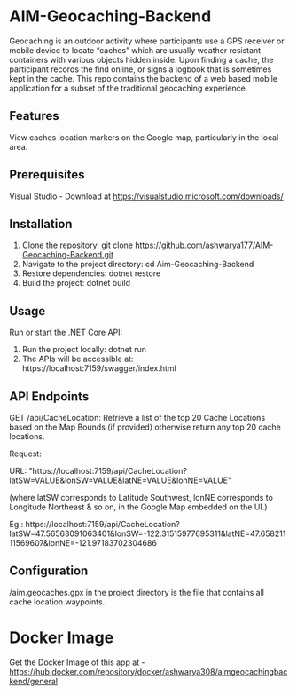 # AIM-Geocaching-Backend
Geocaching is an outdoor activity where participants use a GPS receiver or mobile device to locate “caches” which are usually weather resistant containers with various objects hidden inside. Upon finding a cache, the participant records the find online, or signs a logbook that is sometimes kept in the cache. This repo contains the backend of a web based mobile application for a subset of the traditional geocaching experience.

## Features
View caches location markers on the Google map, particularly in the local area.

## Prerequisites
Visual Studio - Download at https://visualstudio.microsoft.com/downloads/

## Installation
1. Clone the repository: git clone https://github.com/ashwarya177/AIM-Geocaching-Backend.git
2. Navigate to the project directory: cd Aim-Geocaching-Backend
3. Restore dependencies: dotnet restore
4. Build the project: dotnet build

## Usage 
Run or start the .NET Core API:

1. Run the project locally: dotnet run
2. The APIs will be accessible at: https://localhost:7159/swagger/index.html 

## API Endpoints
GET /api/CacheLocation:  Retrieve a list of the top 20 Cache Locations based on the Map Bounds (if provided) otherwise return any top 20 cache locations.

Request: 

URL: "https://localhost:7159/api/CacheLocation?latSW=VALUE&lonSW=VALUE&latNE=VALUE&lonNE=VALUE"
  
  (where latSW corresponds to Latitude Southwest, lonNE corresponds to Longitude Northeast & so on, in the Google Map embedded on the UI.)
  
Eg.: https://localhost:7159/api/CacheLocation?latSW=47.56563091063401&lonSW=-122.31515977695311&latNE=47.65821111569607&lonNE=-121.97183702304686

## Configuration
/aim.geocaches.gpx in the project directory is the file that contains all cache location waypoints.

# Docker Image
Get the Docker Image of this app at - https://hub.docker.com/repository/docker/ashwarya308/aimgeocachingbackend/general








